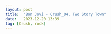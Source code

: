 ```yaml
---
layout: post
title:  "Bon Jovi - Crush_04. Two Story Town"
date:   2023-12-20 13:39
tag: [Crush, rock]
---
```


